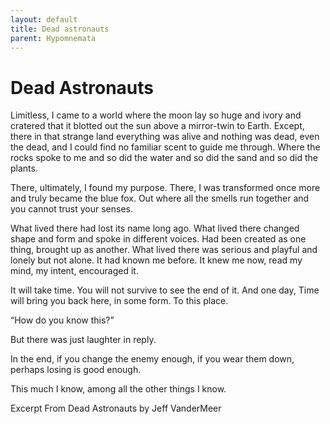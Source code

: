```yaml
---
layout: default
title: Dead astronauts
parent: Hypomnemata
---
```

# Dead Astronauts

Limitless, I came to a world where the moon lay so huge and ivory and cratered that it blotted out the sun above a mirror-twin to Earth. Except, there in that strange land everything was alive and nothing was dead, even the dead, and I could find no familiar scent to guide me through. Where the rocks spoke to me and so did the water and so did the sand and so did the plants.

There, ultimately, I found my purpose. There, I was transformed once more and truly became the blue fox. Out where all the smells run together and you cannot trust your senses.

What lived there had lost its name long ago. What lived there changed shape and form and spoke in different voices. Had been created as one thing, brought up as another. What lived there was serious and playful and lonely but not alone. It had known me before. It knew me now, read my mind, my intent, encouraged it.

It will take time. You will not survive to see the end of it. And one day, Time will bring you back here, in some form. To this place.

“How do you know this?”

But there was just laughter in reply.

In the end, if you change the enemy enough, if you wear them down, perhaps losing is good enough.

This much I know, among all the other things I know.

Excerpt From Dead Astronauts by Jeff VanderMeer